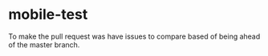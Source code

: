 # mobile-test
To make the pull request was have issues to compare based of being ahead of the master branch.
